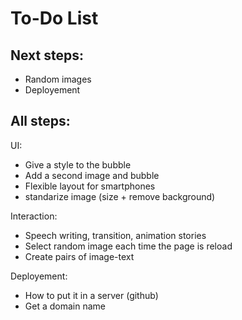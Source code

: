 # To-Do List

## Next steps:
- Random images
- Deployement


## All steps: 

UI:
- Give a style to the bubble
- Add a second image and bubble
- Flexible layout for smartphones
- standarize image (size + remove background)

Interaction:
- Speech writing, transition, animation stories
- Select random image each time the page is reload
- Create pairs of image-text

Deployement:
- How to put it in a server (github)
- Get a domain name
